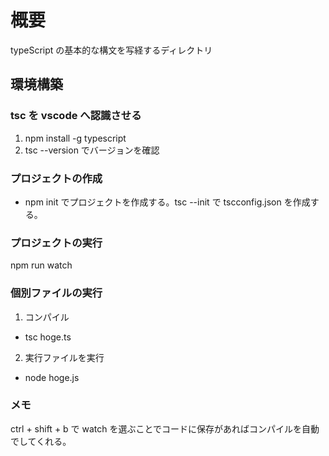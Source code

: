 # 概要

typeScript の基本的な構文を写経するディレクトリ

## 環境構築

### tsc を vscode へ認識させる

1. npm install -g typescript
2. tsc --version でバージョンを確認

### プロジェクトの作成

- npm init でプロジェクトを作成する。tsc --init で tscconfig.json を作成する。

### プロジェクトの実行

npm run watch

### 個別ファイルの実行

1. コンパイル

- tsc hoge.ts

2. 実行ファイルを実行

- node hoge.js

### メモ

ctrl + shift + b で watch を選ぶことでコードに保存があればコンパイルを自動でしてくれる。
